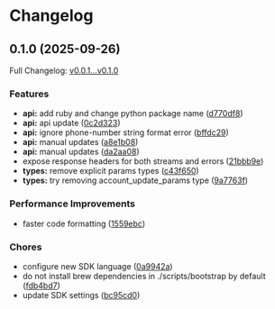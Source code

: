 # Changelog

## 0.1.0 (2025-09-26)

Full Changelog: [v0.0.1...v0.1.0](https://github.com/surgeapi/ruby-sdk/compare/v0.0.1...v0.1.0)

### Features

* **api:** add ruby and change python package name ([d770df8](https://github.com/surgeapi/ruby-sdk/commit/d770df89ffb02a0a7555fa90a5c943b54547f620))
* **api:** api update ([0c2d323](https://github.com/surgeapi/ruby-sdk/commit/0c2d3235047d5dfce44bc923b049950c4957854d))
* **api:** ignore phone-number string format error ([bffdc29](https://github.com/surgeapi/ruby-sdk/commit/bffdc29d31f717392acce96b505ba6a3de744811))
* **api:** manual updates ([a8e1b08](https://github.com/surgeapi/ruby-sdk/commit/a8e1b08ab8829c4e1028d539eb1535109863810d))
* **api:** manual updates ([da2aa08](https://github.com/surgeapi/ruby-sdk/commit/da2aa08c75571cc01019d23c60725e379eb01202))
* expose response headers for both streams and errors ([21bbb9e](https://github.com/surgeapi/ruby-sdk/commit/21bbb9e80873a5fe04e2436938a6a56e52ef4873))
* **types:** remove explicit params types ([c43f650](https://github.com/surgeapi/ruby-sdk/commit/c43f650cfe2a3c0ab05231d7f2db15cf3f108b81))
* **types:** try removing account_update_params type ([9a7763f](https://github.com/surgeapi/ruby-sdk/commit/9a7763f376cc5394cdc976b1929164ba6c354076))


### Performance Improvements

* faster code formatting ([1559ebc](https://github.com/surgeapi/ruby-sdk/commit/1559ebc7333dcadb7f1aa94666a237fa0f4204f6))


### Chores

* configure new SDK language ([0a9942a](https://github.com/surgeapi/ruby-sdk/commit/0a9942a34e0f7637985937fed36cced872a432e6))
* do not install brew dependencies in ./scripts/bootstrap by default ([fdb4bd7](https://github.com/surgeapi/ruby-sdk/commit/fdb4bd7238eaeb5bd5a18a21a158d02cd9d6bc52))
* update SDK settings ([bc95cd0](https://github.com/surgeapi/ruby-sdk/commit/bc95cd0533c84d203ca12c4dde56394524036ef0))
